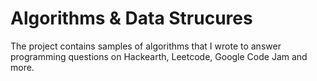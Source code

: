 # Algorithms & Data Strucures
 
The project contains samples of algorithms that I wrote to answer programming questions on Hackearth, Leetcode, Google Code Jam and more.
